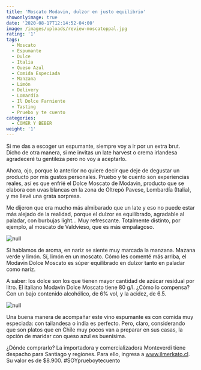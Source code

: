 ```yaml
---
title: 'Moscato Modavin, dulzor en justo equilibrio'
showonlyimage: true
date: '2020-08-17T12:14:52-04:00'
image: /images/uploads/review-moscatoppal.jpg
rating: '1'
tags:
  - Moscato
  - Espumante
  - Dulce
  - Italia
  - Queso Azul
  - Comida Especiada
  - Manzana
  - Limón
  - Delivery
  - Lomardía
  - Il Dolce Farniente
  - Tasting
  - Pruebo y te cuento
categories:
  - COMER Y BEBER
weight: '1'
---
```

Si me das a escoger un espumante, siempre voy a ir por un extra brut. Dicho de otra manera, si me invitas un late harvest o crema irlandesa agradeceré tu gentileza pero no voy a aceptarlo.

<!--more-->

Ahora, ojo, porque lo anterior no quiere decir que deje de degustar un producto por mis gustos personales. Pruebo y te cuento son experiencias reales, así es que enfrié el Dolce Moscato de Modavin, producto que se elabora con uvas blancas en la zona de Oltrepò Pavese, Lombardía (Italia), y me llevé una grata sorpresa.

Me dijeron que era mucho más almibarado que un late y eso no puede estar más alejado de la realidad, porque el dulzor es equilibrado, agradable al paladar, con burbujas light… Muy refrescante.
 Totalmente distinto, por ejemplo, al moscato de Valdvieso, que es más empalagoso.

![null](/images/uploads/review-moscato-queso.jpg)

Si hablamos de aroma, en nariz se siente muy marcada la manzana. Mazana verde y limón. Sí, limón en un moscato. Cómo les comenté más arriba, el Modavin Dolce Moscato es súper equilibrado en dulzor tanto en paladar como nariz.

A saber: los dolce son los que tienen mayor cantidad de azúcar residual por litro. El italiano Modavin Dolce Moscato tiene 80 g/l. ¿Cómo lo compensa? Con un bajo contenido alcohólico, de 6% vol, y la acidez, de 6.5.

![null](/images/uploads/review-moscato-copa.jpg)

Una buena manera de acompañar este vino espumante es con comida muy especiada: con tailandesa o india es perfecto. Pero, claro, considerando que son platos que en Chile muy pocos van a preparar en sus casas, la opción de maridar con queso azul es buenísima.

¿Dónde comprarlo? La importadora y comercializadora Monteverdi tiene despacho para Santiago y regiones. Para ello, ingresa a www.ilmerkato.cl. Su valor es de $8.900. #SOYprueboytecuento
